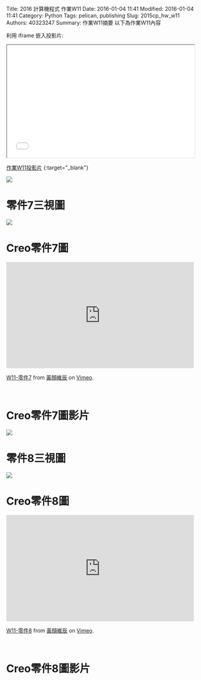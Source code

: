 Title: 2016 計算機程式 作業W11
Date: 2016-01-04 11:41
Modified: 2016-01-04 11:41
Category: Python
Tags: pelican, publishing
Slug: 2015cp_hw_w11
Authors: 40323247
Summary: 作業W11摘要
以下為作業W11內容

利用 iframe 嵌入投影片:

<iframe src="simplest11.html" width="500" height="300"></iframe>

[作業W11投影片](simplest11.html)
{:target="_blank"}

<img src="https://copy.com/R9ODnoSURvimJAn3"></img><br/>
<h1>零件7三視圖</h1>

<img src="https://copy.com/O0I9guEpPqSMRMOl"></img><br/>
<h1>Creo零件7圖</h1>

 <iframe src="https://player.vimeo.com/video/147944506" width="500" height="283" frameborder="0" webkitallowfullscreen mozallowfullscreen allowfullscreen></iframe> <p><a href="https://vimeo.com/147944506">W11-零件7</a> from <a href="https://vimeo.com/user45499931">黃顏維辰</a> on <a href="https://vimeo.com">Vimeo</a>.</p>
<br/>

<h1>Creo零件7圖影片</h1>


<img src="https://copy.com/iaFiJ4Ushic9cN7F"></img><br/>
<h1>零件8三視圖</h1>


<img src="https://copy.com/QiZezT4TNSN9JmYx"></img><br/>
<h1>Creo零件8圖</h1>


 <iframe src="https://player.vimeo.com/video/147944558" width="500" height="283" frameborder="0" webkitallowfullscreen mozallowfullscreen allowfullscreen></iframe> <p><a href="https://vimeo.com/147944558">W11-零件8</a> from <a href="https://vimeo.com/user45499931">黃顏維辰</a> on <a href="https://vimeo.com">Vimeo</a>.</p>
<br/>

<h1>Creo零件8圖影片</h1>
</p>